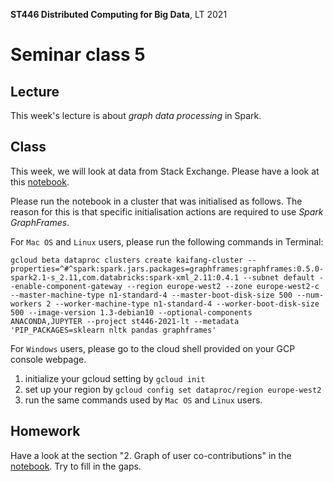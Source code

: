 **ST446 Distributed Computing for Big Data**, LT 2021

# Seminar class 5

## Lecture

This week's lecture is about _graph data processing_ in Spark.

## Class
This week, we will look at data from Stack Exchange. Please have a look at this [notebook](ExploreStackexchangeData.ipynb).

Please run the notebook in a cluster that was initialised as follows. The reason for this is that specific initialisation actions are required to use *Spark GraphFrames*.

For `Mac OS` and `Linux` users, please run the following commands in Terminal:

```
gcloud beta dataproc clusters create kaifang-cluster --properties=^#^spark:spark.jars.packages=graphframes:graphframes:0.5.0-spark2.1-s_2.11,com.databricks:spark-xml_2.11:0.4.1 --subnet default --enable-component-gateway --region europe-west2 --zone europe-west2-c --master-machine-type n1-standard-4 --master-boot-disk-size 500 --num-workers 2 --worker-machine-type n1-standard-4 --worker-boot-disk-size 500 --image-version 1.3-debian10 --optional-components ANACONDA,JUPYTER --project st446-2021-lt --metadata 'PIP_PACKAGES=sklearn nltk pandas graphframes'
```

For `Windows` users, please go to the cloud shell provided on your GCP console webpage.
1. initialize your gcloud setting by `gcloud init`
2. set up your region by `gcloud config set dataproc/region europe-west2`
3. run the same commands used by `Mac OS` and `Linux` users.

## Homework

Have a look at the section "2. Graph of user co-contributions" in the [notebook](ExploreStackexchangeData.ipynb). Try to fill in the gaps.
